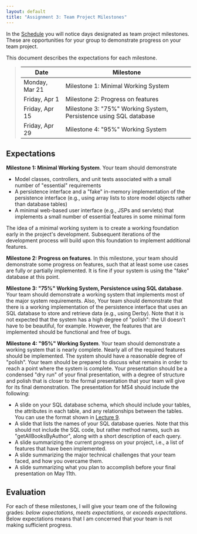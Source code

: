 ```yaml
---
layout: default
title: "Assignment 3: Team Project Milestones"
---
```


In the [Schedule](../schedule.html) you will notice days designated as team project milestones.  These are opportunities for your group to demonstrate progress on your team project.

This document describes the expectations for each milestone.

> Date | Milestone
> ---- | ---------
> Monday, Mar 21 | Milestone 1: Minimal Working System
> Friday, Apr 1 | Milestone 2: Progress on features
> Friday, Apr 15 | Milestone 3: "75%" Working System, Persistence using SQL database
> Friday, Apr 29 | Milestone 4: "95%" Working System

## Expectations

**Milestone 1: Minimal Working System**. Your team should demonstrate

* Model classes, controllers, and unit tests associated with a small number of "essential" requirements
* A persistence interface and a "fake" in-memory implementation of the persistence interface (e.g., using array lists to store model objects rather than database tables)
* A minimal web-based user interface (e.g., JSPs and servlets) that implements a small number of essential features in some minimal form

The idea of a minimal working system is to create a working foundation early in the project's development.  Subsequent iterations of the development process will build upon this foundation to implement additional features.

**Milestone 2: Progress on features**.  In this milestone, your team should demonstrate some progress on features, such that at least some use cases are fully or partially implemented.  It is fine if your system is using the "fake" database at this point.

**Milestone 3: "75%" Working System, Persistence using SQL database**. Your team should demonstrate a working system that implements most of the major system requirements.  Also, Your team should demonstrate that there is a working implementation of the persistence interface that uses an SQL database to store and retrieve data (e.g., using Derby).  Note that it is not expected that the system has a high degree of "polish": the UI doesn't have to be beautiful, for example.  However, the features that are implemented should be functional and free of bugs.

**Milestone 4: "95%" Working System**. Your team should demonstrate a working system that is nearly complete.  Nearly all of the required features should be implemented.  The system should have a reasonable degree of "polish".  Your team should be prepared to discuss what remains in order to reach a point where the system is complete.  Your presentation should be a condensed "dry run" of your final presentation, with a degree of structure and polish that is closer to the formal presentation that your team will give for its final demonstration.  The presentation for MS4 should include the following:
* A slide on your SQL database schema, which should include your tables, the attributes in each table, and any relationships between the tables.  You can use the format shown in [Lecture 9](../lectures/lecture09.html).
* A slide that lists the names of your SQL database queries.  Note that this should not include the SQL code, but rather method names, such as "getAllBooksByAuthor", along with a short description of each query.
* A slide summarizing the current progress on your project, i.e., a list of features that have been implemented.
* A slide summarizing the major technical challenges that your team faced, and how you overcame them.
* A slide summarizing what you plan to accomplish before your final presentation on May 11th.

## Evaluation

For each of these milestones, I will give your team one of the following grades: *below expectations*, *meets expectations*, or *exceeds expectations*. Below expectations means that I am concerned that your team is not making sufficient progress.

<!-- vim:set wrap: ­-->
<!-- vim:set linebreak: -->
<!-- vim:set nolist: -->
